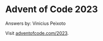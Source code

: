 # Advent of Code 2023

Answers by: Vinicius Peixoto

Visit [adventofcode.com/2023](https://adventofcode.com/2023).
